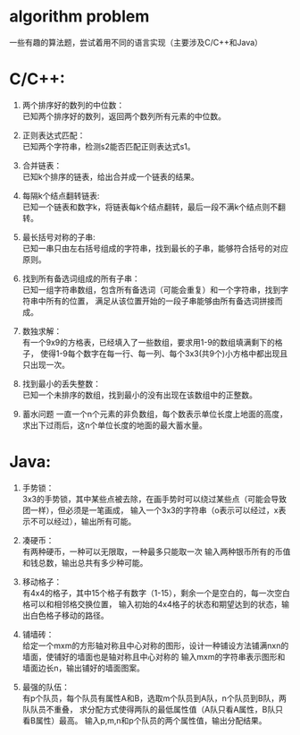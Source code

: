 # algorithm problem
一些有趣的算法题，尝试着用不同的语言实现（主要涉及C/C++和Java）

# C/C++:
1. 两个排序好的数列的中位数：  
已知两个排序好的数列，返回两个数列所有元素的中位数。

2. 正则表达式匹配：  
已知两个字符串，检测s2能否匹配正则表达式s1。

3. 合并链表：  
已知k个排序的链表，给出合并成一个链表的结果。  

4. 每隔k个结点翻转链表:  
已知一个链表和数字k，将链表每k个结点翻转，最后一段不满k个结点则不翻转。

5. 最长括号对称的子串:  
已知一串只由左右括号组成的字符串，找到最长的子串，能够符合括号的对应原则。

6. 找到所有备选词组成的所有子串：  
已知一组字符串数组，包含所有备选词（可能会重复）和一个字符串，找到字符串中所有的位置，
满足从该位置开始的一段子串能够由所有备选词拼接而成。

7. 数独求解：  
有一个9x9的方格表，已经填入了一些数组，要求用1-9的数组填满剩下的格子，
使得1-9每个数字在每一行、每一列、每个3x3(共9个)小方格中都出现且只出现一次。

8. 找到最小的丢失整数：  
已知一个未排序的数组，找到最小的没有出现在该数组中的正整数。

9. 蓄水问题
一直一个n个元素的非负数组，每个数表示单位长度上地面的高度，求出下过雨后，这n个单位长度的地面的最大蓄水量。  


# Java:  
1. 手势锁：  
3x3的手势锁，其中某些点被去除，在画手势时可以绕过某些点（可能会导致团一样），但必须是一笔画成，
输入一个3x3的字符串（o表示可以经过，x表示不可以经过），输出所有可能。

2. 凑硬币：  
有两种硬币，一种可以无限取，一种最多只能取一次
输入两种银币所有的币值和钱总数，输出总共有多少种可能。

3. 移动格子：  
有4x4的格子，其中15个格子有数字（1-15），剩余一个是空白的，每一次空白格可以和相邻格交换位置，
输入初始的4x4格子的状态和期望达到的状态，输出白色格子移动的路径。

4. 铺墙砖：  
给定一个mxm的方形轴对称且中心对称的图形，设计一种铺设方法铺满nxn的墙面，使铺好的墙面也是轴对称且中心对称的
输入mxm的字符串表示图形和墙面边长n，输出铺好的墙面图案。

5. 最强的队伍：  
有p个队员，每个队员有属性A和B，选取m个队员到A队，n个队员到B队，两队队员不重叠，
求分配方式使得两队的最低属性值（A队只看A属性，B队只看B属性）最高。
输入p,m,n和p个队员的两个属性值，输出分配结果。
